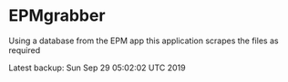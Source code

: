# EPMgrabber
Using a database from the EPM app this application scrapes the files as required


Latest backup: Sun Sep 29 05:02:02 UTC 2019
